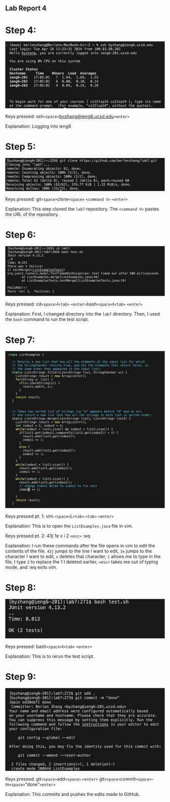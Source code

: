 ## Lab Report 4

# Step 4:

![Image](step4.jpg)

Keys pressed: ssh`<space>`byzhang@ieng6.ucsd.edu`<enter>`

Explanation: Logging into ieng6

# Step 5:

![Image](step5.jpg)

Keys pressed: git`<space>`clone`<space>` `<command V>` `<enter>`

Explanation: This step cloned the `lab7` repository. The `<command V>` pastes the URL of the repository.

# Step 6:

![Image](test6.jpg)

Keys pressed: cd`<space>`l`<tab>` `<enter>`bash`<space>`t`<tab>` `<enter>`

Explanation: First, I changed directory into the `lab7` directory. Then, I used the `bash` command to run the test script.

# Step 7:

![Image](step7new.jpg)

Keys pressed pt. 1: vim `<space>`L`<tab>`.`<tab>` `<enter>`

Explanation: This is to open the `ListExamples.java` file in vim.

Keys pressed pt. 2: 43j 1e x i 2 `<esc>` :wq 

Explanation: I run these commands after the file opens in vim to edit the contents of the file. `43j` jumps to the line I want to edit, `1e` jumps to the character I want to edit, `x` deletes that character, `i` allows me to type in the file, I type `2` to replace the 1 I deleted earlier, `<esc>` takes me out of typing mode, and :wq exits vim.

# Step 8: 

![Image](step8.jpg)

Keys pressed: bash`<space>`t`<tab>` `<enter>`

Explanation: This is to rerun the test script.

# Step 9:

![Image](step9.jpg)

Keys pressed: git`<space>`add`<space>`.`<enter>` git`<space>`commit`<space>`-m`<space>`"done"`<enter>`

Explanation: This commits and pushes the edits made to GitHub.

